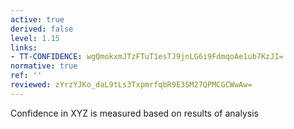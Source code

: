 ```yaml
---
active: true
derived: false
level: 1.15
links:
- TT-CONFIDENCE: wgQmokxmJTzFTuT1esTJ9jnLG6i9FdmqoAe1ub7KzJI=
normative: true
ref: ''
reviewed: zYrzYJKo_daL9tLs3TxpmrfqbR9E3SM27QPMCGCWwAw=
---
```


Confidence in XYZ is measured based on results of analysis
